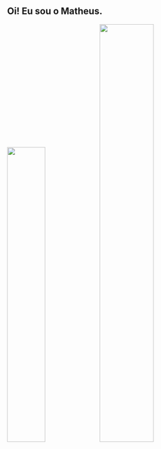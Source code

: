 ## Oi! Eu sou o Matheus.

<div>
  <img width="42%" src = "https://github-readme-stats.vercel.app/api?username=matheusdorosario&show_icons=true&theme=dark">
  <img width="50%" src = https://github-readme-stats.vercel.app/api/top-langs/?username=matheusdorosario&layout=compact&theme=dark>
</div>


